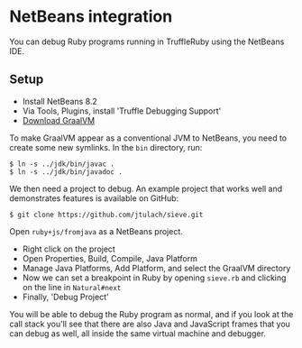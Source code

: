 # NetBeans integration

You can debug Ruby programs running in TruffleRuby using the NetBeans IDE.

## Setup

* Install NetBeans 8.2
* Via Tools, Plugins, install 'Truffle Debugging Support'
* [Download GraalVM](using-graalvm.md)

To make GraalVM appear as a conventional JVM to NetBeans, you need to create
some new symlinks. In the `bin` directory, run:

```
$ ln -s ../jdk/bin/javac .
$ ln -s ../jdk/bin/javadoc .
```

We then need a project to debug. An example project that works well and demonstrates features is available on GitHub:

```
$ git clone https://github.com/jtulach/sieve.git
```

Open `ruby+js/fromjava` as a NetBeans project.

* Right click on the project
* Open Properties, Build, Compile, Java Platform
* Manage Java Platforms, Add Platform, and select the GraalVM directory
* Now we can set a breakpoint in Ruby by opening `sieve.rb` and clicking on the line in `Natural#next`
* Finally, 'Debug Project'

You will be able to debug the Ruby program as normal, and if you look at the
call stack you'll see that there are also Java and JavaScript frames that you
can debug as well, all inside the same virtual machine and debugger.
